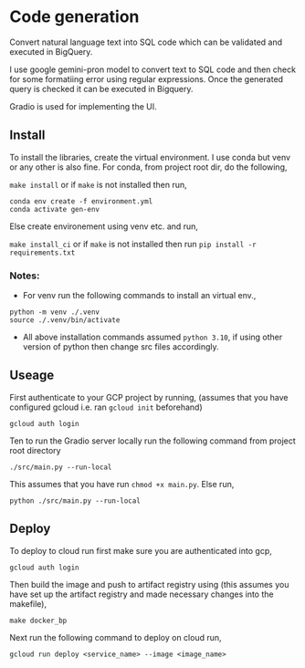 # Code generation
Convert natural language text into SQL code which can be validated and executed in BigQuery.

I use google gemini-pron model to convert text to SQL code and then check for some formatiing error using regular expressions. Once the generated query is checked it can be executed in Bigquery.

Gradio is used for implementing the UI.

## Install
To install the libraries, create the virtual environment. I use conda but venv or any other is also fine. For conda, from project root dir, do the following,

`make install` or if `make` is not installed then run,
```
conda env create -f environment.yml
conda activate gen-env
```

Else create environement using venv etc. and run,

`make install_ci` or if `make` is not installed then run `pip install -r requirements.txt`

 ### Notes:
  - For venv run the following commands to install an virtual env.,
  ```
  python -m venv ./.venv
  source ./.venv/bin/activate

  ```
  - All above installation commands assumed `python 3.10`, if using other version of python then change src files accordingly.
## Useage
First authenticate to your GCP project by running, (assumes that you have configured gcloud i.e. ran `gcloud init` beforehand)

`gcloud auth login`

Ten to run the Gradio server locally run the following command from project root directory

`./src/main.py --run-local`

This assumes that you have run `chmod +x main.py`. Else run,

`python ./src/main.py --run-local`

## Deploy
To deploy to cloud run first make sure you are authenticated into gcp,

`gcloud auth login`

Then build the image and push to artifact registry using (this assumes you have set up the artifact registry and made necessary changes into the makefile),

`make docker_bp`

Next run the following command to deploy on cloud run,

`gcloud run deploy <service_name> --image <image_name>`
